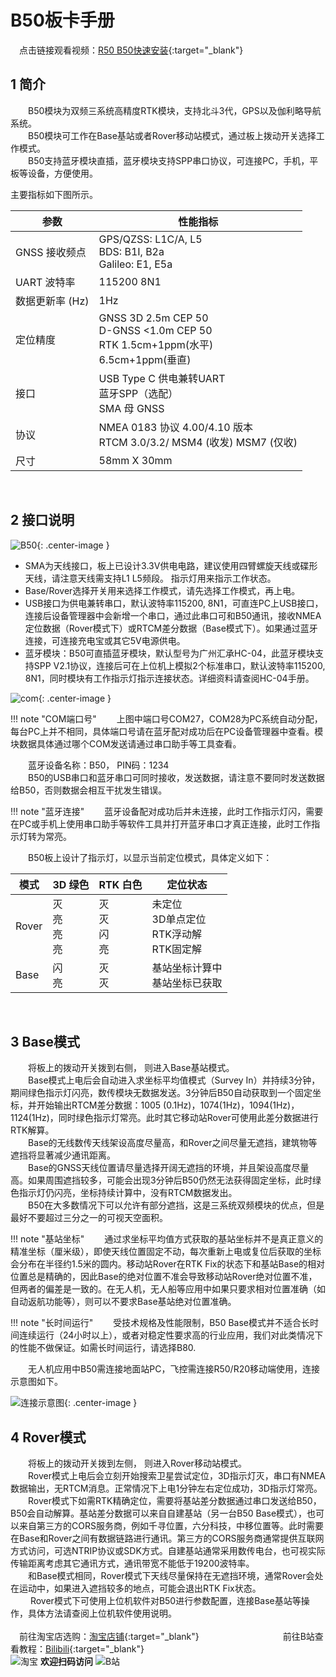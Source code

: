 # B50板卡手册

&emsp;点击链接观看视频：[R50 B50快速安装](https://www.bilibili.com/video/BV1EUEszaE8u){:target="_blank"}

## 1	简介
&emsp;&emsp;B50模块为双频三系统高精度RTK模块，支持北斗3代，GPS以及伽利略导航系统。<br>
&emsp;&emsp;B50模块可工作在Base基站或者Rover移动站模式，通过板上拨动开关选择工作模式。<br>
&emsp;&emsp;B50支持蓝牙模块直插，蓝牙模块支持SPP串口协议，可连接PC，手机，平板等设备，方便使用。<br>

主要指标如下图所示。

|参数|性能指标|
|--|--|
|GNSS 接收频点|GPS/QZSS: L1C/A, L5<br>BDS: B1I, B2a<br>Galileo: E1, E5a|
|UART 波特率|115200  8N1|
|数据更新率 (Hz)|1Hz|
|定位精度|GNSS 3D 2.5m CEP 50<br>D-GNSS <1.0m CEP 50<br>RTK 1.5cm+1ppm(水平)<br>6.5cm+1ppm(垂直)|
|接口|USB Type C 供电兼转UART<br>蓝牙SPP（选配）<br>SMA 母 GNSS|
|协议|NMEA 0183 协议 4.00/4.10 版本<br>RTCM 3.0/3.2/ MSM4 (收发) MSM7 (仅收)|
|尺寸|58mm X 30mm| 

 
## 2	接口说明
 
![B50](pic1.png){: .center-image }

- SMA为天线接口，板上已设计3.3V供电电路，建议使用四臂螺旋天线或碟形天线，请注意天线需支持L1 L5频段。
指示灯用来指示工作状态。
- Base/Rover选择开关用来选择工作模式，请先选择工作模式，再上电。
- USB接口为供电兼转串口，默认波特率115200, 8N1，可直连PC上USB接口，连接后设备管理器中会新增一个串口，通过此串口可和B50通讯，接收NMEA定位数据（Rover模式下）或RTCM差分数据（Base模式下）。如果通过蓝牙连接，可连接充电宝或其它5V电源供电。
- 蓝牙模块：B50可直插蓝牙模块，默认型号为广州汇承HC-04，此蓝牙模块支持SPP V2.1协议，连接后可在上位机上模拟2个标准串口，默认波特率115200, 8N1，同时模块有工作指示灯指示连接状态。详细资料请查阅HC-04手册。

![com](pic2.png){: .center-image }

!!! note "COM端口号"
    &emsp;&emsp;上图中端口号COM27，COM28为PC系统自动分配，每台PC上并不相同，具体端口号请在蓝牙配对成功后在PC设备管理器中查看。模块数据具体通过哪个COM发送请通过串口助手等工具查看。

&emsp;&emsp;蓝牙设备名称：B50， PIN码：1234 <br>
&emsp;&emsp;B50的USB串口和蓝牙串口可同时接收，发送数据，请注意不要同时发送数据给B50，否则数据会相互干扰发生错误。<br>

!!! note "蓝牙连接"
    &emsp;&emsp;蓝牙设备配对成功后并未连接，此时工作指示灯闪，需要在PC或手机上使用串口助手等软件工具并打开蓝牙串口才真正连接，此时工作指示灯转为常亮。

&emsp;&emsp;B50板上设计了指示灯，以显示当前定位模式，具体定义如下：
 
| 模式   | 3D 绿色          | RTK 白色         | 定位状态                          |
|--------|-------------------|------------------|-----------------------------------|
| Rover  | 灭<br>亮<br>亮<br>亮 | 灭<br>灭<br>闪<br>亮 | 未定位<br>3D单点定位<br>RTK浮动解<br>RTK固定解 |
| Base   | 闪<br>亮          | 灭<br>灭         | 基站坐标计算中<br>基站坐标已获取   |
 
 
## 3	Base模式
&emsp;&emsp;将板上的拨动开关拨到右侧， 则进入Base基站模式。<br>
&emsp;&emsp;Base模式上电后会自动进入求坐标平均值模式（Survey In）并持续3分钟，期间绿色指示灯闪亮，数传模块无数据发送。3分钟后B50自动获取到一个固定坐标，并开始输出RTCM差分数据：1005 (0.1Hz)，1074(1Hz)，1094(1Hz)，1124(1Hz)，同时绿色指示灯常亮。此时其它移动站Rover可使用此差分数据进行RTK解算。<br>
&emsp;&emsp;Base的无线数传天线架设高度尽量高，和Rover之间尽量无遮挡，建筑物等遮挡将显著减少通讯距离。<br>
&emsp;&emsp;Base的GNSS天线位置请尽量选择开阔无遮挡的环境，并且架设高度尽量高。如果周围遮挡较多，可能会出现3分钟后B50仍然无法获得固定坐标，此时绿色指示灯仍闪亮，坐标持续计算中，没有RTCM数据发出。<br>
&emsp;&emsp;B50在大多数情况下可以允许有部分遮挡，这是三系统双频模块的优点，但是最好不要超过三分之一的可视天空面积。<br>

!!! note "基站坐标"
    &emsp;&emsp;通过求坐标平均值方式获取的基站坐标并不是真正意义的精准坐标（厘米级），即使天线位置固定不动，每次重新上电或复位后获取的坐标会分布在半径约1.5米的圆内。移动站Rover在RTK Fix的状态下和基站Base的相对位置总是精确的，因此Base的绝对位置不准会导致移动站Rover绝对位置不准，但两者的偏差是一致的。在无人机，无人船等应用中如果只要求相对位置准确（如自动返航功能等），则可以不要求Base基站绝对位置准确。
 
!!! note "长时间运行"
    &emsp;&emsp;受技术规格及性能限制，B50 Base模式并不适合长时间连续运行（24小时以上），或者对稳定性要求高的行业应用，我们对此类情况下的性能不做保证。如需长时间运行，请选择B80.

 &emsp;&emsp;无人机应用中B50需连接地面站PC，飞控需连接R50/R20移动端使用，连接示意图如下。

 ![连接示意图](pic3.png){: .center-image }
 
## 4	Rover模式
&emsp;&emsp;将板上的拨动开关拨到左侧， 则进入Rover移动站模式。<br>
&emsp;&emsp;Rover模式上电后会立刻开始搜索卫星尝试定位，3D指示灯灭，串口有NMEA数据输出，无RTCM消息。正常情况下上电1分钟左右定位成功，3D指示灯常亮。<br>
&emsp;&emsp;Rover模式下如需RTK精确定位，需要将基站差分数据通过串口发送给B50，B50会自动解算。基站差分数据可以来自自建基站（另一台B50 Base模式），也可以来自第三方的CORS服务商，例如千寻位置，六分科技，中移位置等。此时需要在Base和Rover之间有数据链路进行通讯。第三方的CORS服务商通常提供互联网方式访问，可选NTRIP协议或SDK方式。自建基站通常采用数传电台，也可视实际传输距离考虑其它通讯方式，通讯带宽不能低于19200波特率。<br>
&emsp;&emsp;和Base模式相同，Rover模式下天线尽量保持在无遮挡环境，通常Rover会处在运动中，如果进入遮挡较多的地点，可能会退出RTK Fix状态。<br>
&emsp;&emsp; Rover模式下可使用上位机软件对B50进行参数配置，连接Base基站等操作，具体方法请查阅上位机软件使用说明。<br>
<br>
&emsp;前往淘宝店选购：[淘宝店铺](https://shop571754683.taobao.com/){:target="_blank"}
&emsp;&emsp;&emsp;&emsp;&emsp;&emsp;&emsp;&emsp;&emsp;
前往B站查看教程：[Bilibili](https://space.bilibili.com/1105134755){:target="_blank"}<br>
 ![淘宝](../link/taobao.png) **欢迎扫码访问** ![B站](../link/bili.png) 
